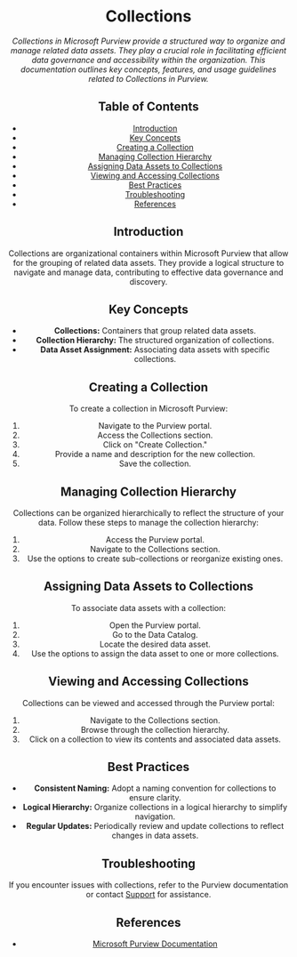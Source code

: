 <!-- Improved compatibility of Back to Top link -->
<a name="collections-top"></a>

<!-- Concept TITLE AND OVERVIEW -->

<center>

# Collections

*Collections in Microsoft Purview provide a structured way to organize and manage related data assets. They play a crucial role in facilitating efficient data governance and accessibility within the organization. This documentation outlines key concepts, features, and usage guidelines related to Collections in Purview.*

## Table of Contents

- [Introduction](#introduction)
- [Key Concepts](#key-concepts)
- [Creating a Collection](#creating-a-collection)
- [Managing Collection Hierarchy](#managing-collection-hierarchy)
- [Assigning Data Assets to Collections](#assigning-data-assets-to-collections)
- [Viewing and Accessing Collections](#viewing-and-accessing-collections)
- [Best Practices](#best-practices)
- [Troubleshooting](#troubleshooting)
- [References](#references)

## Introduction

Collections are organizational containers within Microsoft Purview that allow for the grouping of related data assets. They provide a logical structure to navigate and manage data, contributing to effective data governance and discovery.

## Key Concepts

- **Collections:** Containers that group related data assets.
- **Collection Hierarchy:** The structured organization of collections.
- **Data Asset Assignment:** Associating data assets with specific collections.

## Creating a Collection

To create a collection in Microsoft Purview:

1. Navigate to the Purview portal.
2. Access the Collections section.
3. Click on "Create Collection."
4. Provide a name and description for the new collection.
5. Save the collection.

## Managing Collection Hierarchy

Collections can be organized hierarchically to reflect the structure of your data. Follow these steps to manage the collection hierarchy:

1. Access the Purview portal.
2. Navigate to the Collections section.
3. Use the options to create sub-collections or reorganize existing ones.

## Assigning Data Assets to Collections

To associate data assets with a collection:

1. Open the Purview portal.
2. Go to the Data Catalog.
3. Locate the desired data asset.
4. Use the options to assign the data asset to one or more collections.

## Viewing and Accessing Collections

Collections can be viewed and accessed through the Purview portal:

1. Navigate to the Collections section.
2. Browse through the collection hierarchy.
3. Click on a collection to view its contents and associated data assets.

## Best Practices

- **Consistent Naming:** Adopt a naming convention for collections to ensure clarity.
- **Logical Hierarchy:** Organize collections in a logical hierarchy to simplify navigation.
- **Regular Updates:** Periodically review and update collections to reflect changes in data assets.

## Troubleshooting

If you encounter issues with collections, refer to the Purview documentation or contact [Support](mailto:support@purview.com) for assistance.

## References

- [Microsoft Purview Documentation](https://docs.microsoft.com/en-us/azure/purview/)
